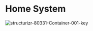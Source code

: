 # Home System
![structurizr-80331-Container-001-key](https://github.com/maatthc/home_system/assets/1077319/152fd49b-943c-4414-ac21-8ab734e28d09)
